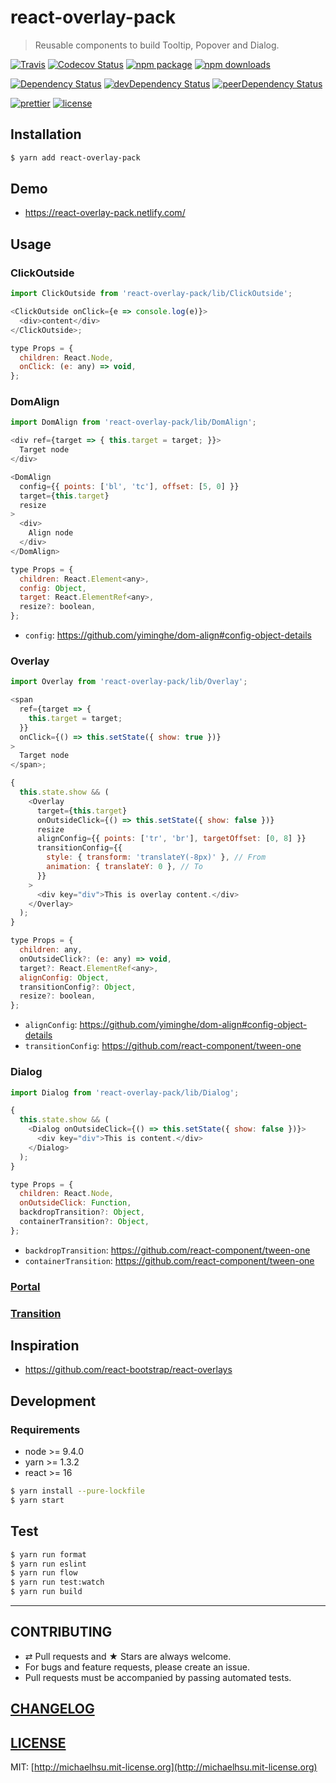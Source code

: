 # react-overlay-pack

> Reusable components to build Tooltip, Popover and Dialog.

[![Travis][build-badge]][build]
[![Codecov Status][codecov-badge]][codecov]
[![npm package][npm-badge]][npm]
[![npm downloads][npm-downloads]][npm]

[![Dependency Status][dependency-badge]][dependency]
[![devDependency Status][devdependency-badge]][devdependency]
[![peerDependency Status][peerdependency-badge]][peerdependency]

[![prettier][prettier-badge]][prettier]
[![license][license-badge]][license]

## Installation

```sh
$ yarn add react-overlay-pack
```

## Demo

* https://react-overlay-pack.netlify.com/

## Usage

### ClickOutside

```js
import ClickOutside from 'react-overlay-pack/lib/ClickOutside';

<ClickOutside onClick={e => console.log(e)}>
  <div>content</div>
</ClickOutside>;
```

```js
type Props = {
  children: React.Node,
  onClick: (e: any) => void,
};
```

### DomAlign

```js
import DomAlign from 'react-overlay-pack/lib/DomAlign';

<div ref={target => { this.target = target; }}>
  Target node
</div>

<DomAlign
  config={{ points: ['bl', 'tc'], offset: [5, 0] }}
  target={this.target}
  resize
>
  <div>
    Align node
  </div>
</DomAlign>
```

```js
type Props = {
  children: React.Element<any>,
  config: Object,
  target: React.ElementRef<any>,
  resize?: boolean,
};
```

* `config`: https://github.com/yiminghe/dom-align#config-object-details

### Overlay

```js
import Overlay from 'react-overlay-pack/lib/Overlay';

<span
  ref={target => {
    this.target = target;
  }}
  onClick={() => this.setState({ show: true })}
>
  Target node
</span>;

{
  this.state.show && (
    <Overlay
      target={this.target}
      onOutsideClick={() => this.setState({ show: false })}
      resize
      alignConfig={{ points: ['tr', 'br'], targetOffset: [0, 8] }}
      transitionConfig={{
        style: { transform: 'translateY(-8px)' }, // From
        animation: { translateY: 0 }, // To
      }}
    >
      <div key="div">This is overlay content.</div>
    </Overlay>
  );
}
```

```js
type Props = {
  children: any,
  onOutsideClick?: (e: any) => void,
  target?: React.ElementRef<any>,
  alignConfig: Object,
  transitionConfig?: Object,
  resize?: boolean,
};
```

* `alignConfig`: https://github.com/yiminghe/dom-align#config-object-details
* `transitionConfig`: https://github.com/react-component/tween-one

### Dialog

```js
import Dialog from 'react-overlay-pack/lib/Dialog';

{
  this.state.show && (
    <Dialog onOutsideClick={() => this.setState({ show: false })}>
      <div key="div">This is content.</div>
    </Dialog>
  );
}
```

```js
type Props = {
  children: React.Node,
  onOutsideClick: Function,
  backdropTransition?: Object,
  containerTransition?: Object,
};
```

* `backdropTransition`: https://github.com/react-component/tween-one
* `containerTransition`: https://github.com/react-component/tween-one

### [Portal](https://github.com/tajo/react-portal)

### [Transition](https://github.com/react-component/tween-one)

## Inspiration

* https://github.com/react-bootstrap/react-overlays

## Development

### Requirements

* node >= 9.4.0
* yarn >= 1.3.2
* react >= 16

```sh
$ yarn install --pure-lockfile
$ yarn start
```

## Test

```sh
$ yarn run format
$ yarn run eslint
$ yarn run flow
$ yarn run test:watch
$ yarn run build
```

---

## CONTRIBUTING

* ⇄ Pull requests and ★ Stars are always welcome.
* For bugs and feature requests, please create an issue.
* Pull requests must be accompanied by passing automated tests.

## [CHANGELOG](CHANGELOG.md)

## [LICENSE](LICENSE)

MIT: [http://michaelhsu.mit-license.org](http://michaelhsu.mit-license.org)

[build-badge]: https://img.shields.io/travis/evenchange4/react-overlay-pack/master.svg?style=flat-square
[build]: https://travis-ci.org/evenchange4/react-overlay-pack
[npm-badge]: https://img.shields.io/npm/v/react-overlay-pack.svg?style=flat-square
[npm]: https://www.npmjs.org/package/react-overlay-pack
[codecov-badge]: https://img.shields.io/codecov/c/github/evenchange4/react-overlay-pack.svg?style=flat-square
[codecov]: https://codecov.io/github/evenchange4/react-overlay-pack?branch=master
[npm-downloads]: https://img.shields.io/npm/dt/react-overlay-pack.svg?style=flat-square
[license-badge]: https://img.shields.io/npm/l/react-overlay-pack.svg?style=flat-square
[license]: http://michaelhsu.mit-license.org/
[dependency-badge]: https://david-dm.org/evenchange4/react-overlay-pack.svg?style=flat-square
[dependency]: https://david-dm.org/evenchange4/react-overlay-pack
[devdependency-badge]: https://david-dm.org/evenchange4/react-overlay-pack/dev-status.svg?style=flat-square
[devdependency]: https://david-dm.org/evenchange4/react-overlay-pack#info=devDependencies
[peerdependency-badge]: https://david-dm.org/evenchange4/react-overlay-pack/peer-status.svg?style=flat-square
[peerdependency]: https://david-dm.org/evenchange4/react-overlay-pack#info=peerDependencies
[prettier-badge]: https://img.shields.io/badge/styled_with-prettier-ff69b4.svg?style=flat-square
[prettier]: https://github.com/prettier/prettier
